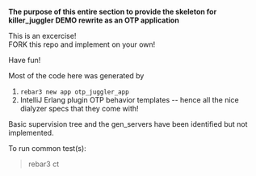 **The purpose of this entire section to provide the skeleton for 
killer_juggler DEMO rewrite
as an OTP application**

This is an excercise!  
FORK this repo and implement on your own!

Have fun! 


Most of the code here was generated by 
1. `rebar3 new app otp_juggler_app`
2. IntelliJ Erlang plugin OTP behavior templates -- hence all the nice
dialyzer specs that they come with!   
 
Basic supervision tree and the gen_servers 
have been identified but not implemented.

To run common test(s):

>rebar3 ct


